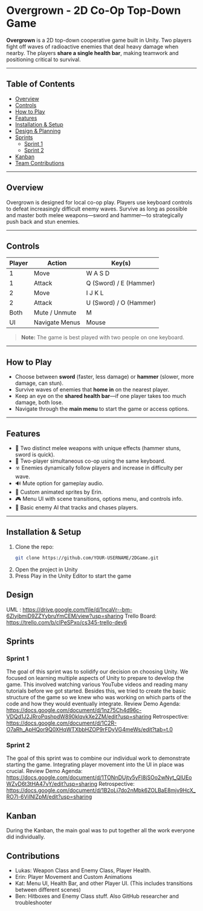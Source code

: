 # Overgrown - 2D Co-Op Top-Down Game

**Overgrown** is a 2D top-down cooperative game built in Unity. Two players fight off waves of radioactive enemies that deal heavy damage when nearby. The players **share a single health bar**, making teamwork and positioning critical to survival.

---

## Table of Contents

- [Overview](#overview)
- [Controls](#controls)
- [How to Play](#how-to-play)
- [Features](#features)
- [Installation & Setup](#installation--setup)
- [Design & Planning](#design--planning)
- [Sprints](#sprints)
  - [Sprint 1](#sprint-1)
  - [Sprint 2](#sprint-2)
- [Kanban](#kanban)
- [Team Contributions](#team-contributions)

---

## Overview

Overgrown is designed for local co-op play. Players use keyboard controls to defeat increasingly difficult enemy waves. Survive as long as possible and master both melee weapons—sword and hammer—to strategically push back and stun enemies.

---

## Controls

| Player | Action            | Key(s)      |
|--------|-------------------|-------------|
| 1      | Move              | W A S D     |
| 1      | Attack            | Q (Sword) / E (Hammer) |
| 2      | Move              | I J K L     |
| 2      | Attack            | U (Sword) / O (Hammer) |
| Both   | Mute / Unmute     | M           |
| UI     | Navigate Menus    | Mouse       |

> **Note:** The game is best played with two people on one keyboard.

---

## How to Play

- Choose between **sword** (faster, less damage) or **hammer** (slower, more damage, can stun).
- Survive waves of enemies that **home in** on the nearest player.
- Keep an eye on the **shared health bar**—if one player takes too much damage, both lose.
- Navigate through the **main menu** to start the game or access options.

---

## Features

- 🔪 Two distinct melee weapons with unique effects (hammer stuns, sword is quick).
- 👥 Two-player simultaneous co-op using the same keyboard.
- ☣️ Enemies dynamically follow players and increase in difficulty per wave.
- 🔊 Mute option for gameplay audio.
- 🎨 Custom animated sprites by Erin.
- 🎮 Menu UI with scene transitions, options menu, and controls info.
- 🧠 Basic enemy AI that tracks and chases players.

---

## Installation & Setup

1. Clone the repo:
   ```bash
   git clone https://github.com/YOUR-USERNAME/2DGame.git
2. Open the project in Unity
3. Press Play in the Unity Editor to start the game

## Design
UML : https://drive.google.com/file/d/1ncaVr--bm-6ZlyibmiD9ZZYybruYmCEM/view?usp=sharing
Trello Board: https://trello.com/b/cIPeSPxo/cs345-trello-dev6

## Sprints

### Sprint 1
The goal of this sprint was to solidify our decision on choosing Unity. We focused on learning multiple aspects of Unity to prepare to develop the game. This involved watching various YouTube videos and reading many tutorials before we got started. Besides this, we tried to create the basic structure of the game so we knew who was working on which parts of the code and how they would eventually integrate. 
Review Demo Agenda: https://docs.google.com/document/d/1nz75Ch4d96c-VDQd1J2JRroPqshpdW890klqvkXe2ZM/edit?usp=sharing
Retrospective: https://docs.google.com/document/d/1C2R-O7aRh_ApHQor9Q0XHqWTXbbHZOP9rFDyVG4meWs/edit?tab=t.0

### Sprint 2
The goal of this sprint was to combine our individual work to demonstrate starting the game. 
Integrating player movement into the UI in place was crucial.
Review Demo Agenda: https://docs.google.com/document/d/1TONnDUjtv5yFl8jSOo2wNyt_QlUEoWZvD6t3tHA47vY/edit?usp=sharing
Retrospective: https://docs.google.com/document/d/1B2oLj7do2nMbk6ZOLBaE8mjv9HcX_RO7l-6ViINlZpM/edit?usp=sharing 

## Kanban
During the Kanban, the main goal was to put together all the work everyone did individually. 

## Contributions
- Lukas: Weapon Class and Enemy Class, Player Health.
- Erin: Player Movement and Custom Animations
- Kat: Menu UI, Health Bar, and other Player UI. (This includes transitions between different scenes)
- Ben: Hitboxes and Enemy Class stuff. Also GitHub researcher and troubleshooter
